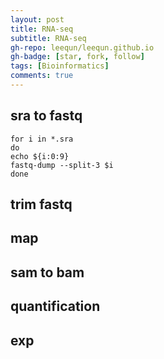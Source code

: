 ```yaml
---
layout: post
title: RNA-seq
subtitle: RNA-seq 
gh-repo: leequn/leequn.github.io
gh-badge: [star, fork, follow]
tags: [Bioinformatics]
comments: true
---
```


## sra to fastq
~~~shell
for i in *.sra
do
echo ${i:0:9}
fastq-dump --split-3 $i
done
~~~

## trim fastq

## map

## sam to bam

## quantification

## exp
